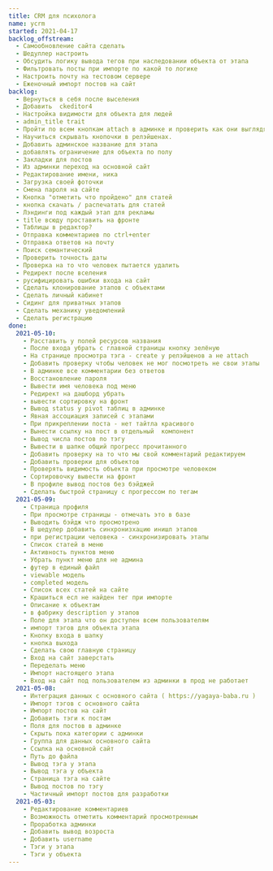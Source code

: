 ```yaml
---
title: CRM для психолога
name: ycrm
started: 2021-04-17
backlog_offstream:
  - Самообновление сайта сделать
  - Шедуллер настроить
  - Обсудить логику вывода тегов при наследовании объекта от этапа
  - Фильтровать посты при импорте по какой то логике
  - Настроить почту на тестовом сервере
  - Еженочный импорт постов на сайт
backlog:
  - Вернуться в себя после выселения
  - Добавить  ckeditor4
  - Настройка видимости для объекта для людей
  - admin_title trait
  - Пройти по всем кнопкам attach в админке и проверить как они выглядят
  - Научиться скрывать кнопочки в релэйшенах.
  - Добавить админское название для этапа
  - добавлять ограничение для объекта по полу
  - Закладки для постов
  - Из админки переход на основной сайт
  - Редактирование имени, ника
  - Загрузка своей фоточки
  - Смена пароля на сайте
  - Кнопка "отметить что пройдено" для статей
  - кнопка скачать / распечатать для статей
  - Лэндинги под каждый этап для рекламы
  - title всюду проставить на фронте
  - Таблицы в редактор?
  - Отправка комментариев по ctrl+enter
  - Отправка ответов на почту
  - Поиск семантический
  - Проверить точность даты
  - Проверка на то что человек пытается удалить
  - Редирект после вселения
  - русифицировать ошибки входа на сайт
  - Сделать клонирование этапов с объектами
  - Сделать личный кабинет
  - Сидинг для приватных этапов
  - Сделать механику уведомлений
  - Сделать регистрацию
done:
  2021-05-10:
    - Расставить у полей ресурсов названия
    - После входа убрать с главной страницы кнопку зелёную
    - На странице просмотра тэга - create у релэйшенов а не attach
    - Добавить проверку чтобы человек не мог посмотреть не свои этапы
    - В админке все комментарии без ответов
    - Восстановление пароля
    - Вывести имя человека под меню
    - Редирект на дашборд убрать
    - вывести сортировку на фронт
    - Вывод status у pivot таблиц в админке
    - Явная ассоциация записей с этапами
    - При прикреплении поста - нет тайтла красивого
    - Вынести ссылку на пост в отдельный  компонент
    - Вывод числа постов по тэгу
    - Вывести в шапке общий прогресс прочитанного
    - Добавить проверку на то что мы свой комментарий редактируем
    - Добавить проверки для объектов
    - Проверять видимость объекта при просмотре человеком
    - Сортировочку вывести на фронт
    - В профиле вывод постов без бэйджей
    - Сделать быстрой страницу с прогрессом по тегам
  2021-05-09:
    - Страница профиля
    - При просмотре страницы - отмечать это в базе
    - Выводить бэйдж что просмотрено
    - В шедулер добавить синхронизхацию инишл этапов
    - при регистрации человека - синхронизировать этапы
    - Список статей в меню
    - Активность пунктов меню
    - Убрать пункт меню для не админа
    - футер в единый файл
    - viewable модель
    - completed модель
    - Список всех статей на сайте
    - Крашиться есл не найден тег при импорте
    - Описание к объектам
    - в фабрику description у этапов
    - Поле для этапа что он доступен всем пользователям
    - импорт тэгов для объекта этапа
    - Кнопку входа в шапку
    - кнопка выхода
    - Сделать свою главную страницу
    - Вход на сайт заверстать
    - Переделать меню
    - Импорт настоящего этапа
    - Вход на сайт под пользователем из админки в прод не работает
  2021-05-08:
    - Интеграция данных с основного сайта ( https://yagaya-baba.ru )
    - Импорт тэгов с основного сайта
    - Импорт постов на сайт
    - Добавить тэги к постам
    - Поля для постов в админке
    - Скрыть пока категории с админки
    - Группа для данных основного сайта
    - Ссылка на основной сайт
    - Путь до файла
    - Вывод тэга у этапа
    - Вывод тэга у объекта
    - Страница тэга на сайте
    - Вывод постов по тэгу
    - Частичный импорт постов для разработки
  2021-05-03:
    - Редактирование комментариев
    - Возможность отметить комментарий просмотренным
    - Проработка админки
    - Добавить вывод возроста
    - Добавить username
    - Тэги у этапа
    - Тэги у объекта
---
```

